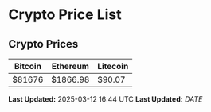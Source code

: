 # Crypto Price List

## Crypto Prices
| Bitcoin | Ethereum | Litecoin |
| ------- | -------- | -------- |
| $81676 | $1866.98 | $90.07 |
**Last Updated:** 2025-03-12 16:44 UTC
**Last Updated:** $DATE$
